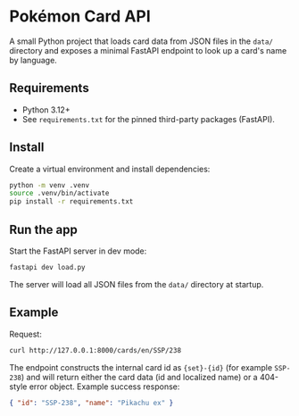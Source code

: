 # Pokémon Card API

A small Python project that loads card data from JSON files in the `data/` directory and exposes a minimal FastAPI endpoint to look up a card's name by language.

## Requirements

- Python 3.12+
- See `requirements.txt` for the pinned third-party packages (FastAPI).

## Install

Create a virtual environment and install dependencies:

```bash
python -m venv .venv
source .venv/bin/activate
pip install -r requirements.txt
```

## Run the app

Start the FastAPI server in dev mode:

```bash
fastapi dev load.py
```

The server will load all JSON files from the `data/` directory at startup.

## Example

Request:

```bash
curl http://127.0.0.1:8000/cards/en/SSP/238
```

The endpoint constructs the internal card id as `{set}-{id}` (for example `SSP-238`) and will return either the card data (id and localized name) or a 404-style error object. Example success response:

```json
{ "id": "SSP-238", "name": "Pikachu ex" }
```
